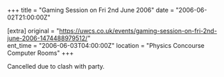 +++
title = "Gaming Session on Fri 2nd June 2006"
date = "2006-06-02T21:00:00Z"

[extra]
original = "https://uwcs.co.uk/events/gaming-session-on-fri-2nd-june-2006-1474488979512/"    
ent_time = "2006-06-03T04:00:00Z"
location = "Physics Concourse Computer Rooms"
+++

Cancelled due to clash with party.

